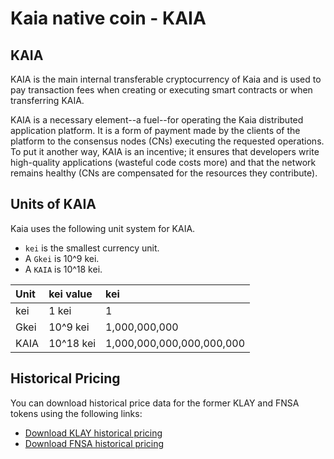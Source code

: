 # Kaia native coin - KAIA

## KAIA <a id="klay"></a>

KAIA is the main internal transferable cryptocurrency of Kaia and is used to pay transaction fees when creating or executing smart contracts or when transferring KAIA.

KAIA is a necessary element--a fuel--for operating the Kaia distributed application platform. It is a form of payment made by the clients of the platform to the consensus nodes \(CNs\) executing the requested operations. To put it another way, KAIA is an incentive; it ensures that developers write high-quality applications \(wasteful code costs more\) and that the network remains healthy \(CNs are compensated for the resources they contribute\).

## Units of KAIA <a id="units-of-klay"></a>

Kaia uses the following unit system for KAIA.

* `kei` is the smallest currency unit.
* A `Gkei` is 10^9 kei.
* A `KAIA` is 10^18 kei.

| Unit | kei value | kei |
| :--- | :--- | :--- |
| kei | 1 kei | 1 |
| Gkei | 10^9 kei | 1,000,000,000 |
| KAIA | 10^18 kei | 1,000,000,000,000,000,000 |

## Historical Pricing <a id="historical-pricing"></a>

You can download historical price data for the former KLAY and FNSA tokens using the following links:

- [Download KLAY historical pricing](pathname:///files/Klaytn_historical_data_coinmarketcap.csv)
- [Download FNSA historical pricing](pathname:///files/Finschia_historical_data_coinmarketcap.csv)
